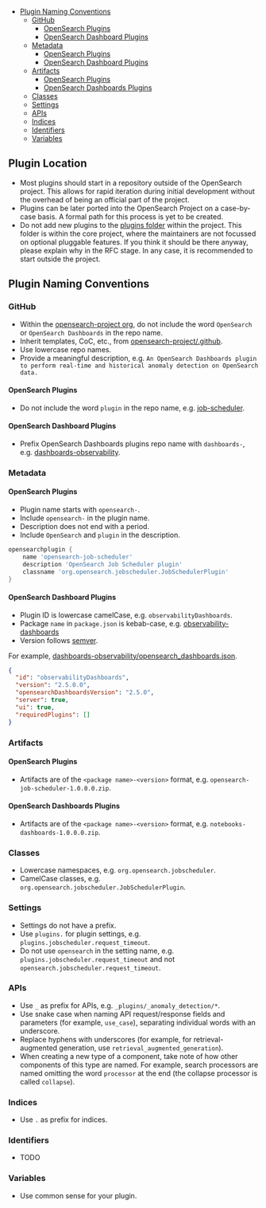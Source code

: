 - [Plugin Naming Conventions](#plugin-naming-conventions)
  - [GitHub](#github)
    - [OpenSearch Plugins](#opensearch-plugins)
    - [OpenSearch Dashboard Plugins](#opensearch-dashboard-plugins)
  - [Metadata](#metadata)
    - [OpenSearch Plugins](#opensearch-plugins-1)
    - [OpenSearch Dashboard Plugins](#opensearch-dashboard-plugins-1)
  - [Artifacts](#artifacts)
    - [OpenSearch Plugins](#opensearch-plugins-2)
    - [OpenSearch Dashboards Plugins](#opensearch-dashboards-plugins)
  - [Classes](#classes)
  - [Settings](#settings)
  - [APIs](#apis)
  - [Indices](#indices)
  - [Identifiers](#identifiers)
  - [Variables](#variables)

## Plugin Location

- Most plugins should start in a repository outside of the OpenSearch project. This allows for rapid iteration during initial development without the overhead of being an official part of the project.
- Plugins can be later ported into the OpenSearch Project on a case-by-case basis. A formal path for this process is yet to be created.
- Do not add new plugins to the [plugins folder](https://github.com/opensearch-project/OpenSearch/tree/main/plugins) within the project. This folder is within the core project, where the maintainers are not focussed on optional pluggable features. If you think it should be there anyway, please explain why in the RFC stage. In any case, it is recommended to start outside the project.   

## Plugin Naming Conventions

### GitHub

- Within the [opensearch-project org](https://github.com/opensearch-project), do not include the word `OpenSearch` or `OpenSearch Dashboards` in the repo name.
- Inherit templates, CoC, etc., from [opensearch-project/.github](https://github.com/opensearch-project/.github).
- Use lowercase repo names.
- Provide a meaningful description, e.g. `An OpenSearch Dashboards plugin to perform real-time and historical anomaly detection on OpenSearch data.`

#### OpenSearch Plugins

- Do not include the word `plugin` in the repo name, e.g. [job-scheduler](https://github.com/opensearch-project/job-scheduler).

#### OpenSearch Dashboard Plugins

- Prefix OpenSearch Dashboards plugins repo name with `dashboards-`, e.g. [dashboards-observability](https://github.com/opensearch-project/dashboards-observability).

### Metadata

#### OpenSearch Plugins

- Plugin name starts with `opensearch-`.
- Include `opensearch-` in the plugin name.
- Description does not end with a period.
- Include `OpenSearch` and `plugin` in the description.

```groovy
opensearchplugin {
    name 'opensearch-job-scheduler'
    description 'OpenSearch Job Scheduler plugin'
    classname 'org.opensearch.jobscheduler.JobSchedulerPlugin'
}
```

#### OpenSearch Dashboard Plugins

- Plugin ID is lowercase camelCase, e.g. `observabilityDashboards`.
- Package `name` in `package.json` is kebab-case, e.g. [observability-dashboards](https://github.com/opensearch-project/dashboards-observability/blob/2.5/package.json)
- Version follows [semver](https://semver.org/).

For example, [dashboards-observability/opensearch_dashboards.json](https://github.com/opensearch-project/dashboards-observability/blob/2.5/opensearch_dashboards.json).

```json
{
  "id": "observabilityDashboards",
  "version": "2.5.0.0",
  "opensearchDashboardsVersion": "2.5.0",
  "server": true,
  "ui": true,
  "requiredPlugins": []
}
```

### Artifacts

#### OpenSearch Plugins

- Artifacts are of the `<package name>-<version>` format, e.g. `opensearch-job-scheduler-1.0.0.0.zip`.

#### OpenSearch Dashboards Plugins

- Artifacts are of the `<package name>-<version>` format, e.g. `notebooks-dashboards-1.0.0.0.zip`.

### Classes

- Lowercase namespaces, e.g. `org.opensearch.jobscheduler`.
- CamelCase classes, e.g. `org.opensearch.jobscheduler.JobSchedulerPlugin`.

### Settings

- Settings do not have a prefix.
- Use `plugins.` for plugin settings, e.g. `plugins.jobscheduler.request_timeout`.
- Do not use `opensearch` in the setting name, e.g. `plugins.jobscheduler.request_timeout` and not `opensearch.jobscheduler.request_timeout`.

### APIs

- Use `_` as prefix for APIs, e.g. `_plugins/_anomaly_detection/*`.
- Use snake case when naming API request/response fields and parameters (for example, `use_case`), separating individual words with an underscore.
- Replace hyphens with underscores (for example, for retrieval-augmented generation, use `retrieval_augmented_generation`).
- When creating a new type of a component, take note of how other components of this type are named. For example, search processors are named omitting the word `processor` at the end (the collapse processor is called `collapse`).

### Indices

- Use `.` as prefix for indices.

### Identifiers

- TODO

### Variables

- Use common sense for your plugin.
